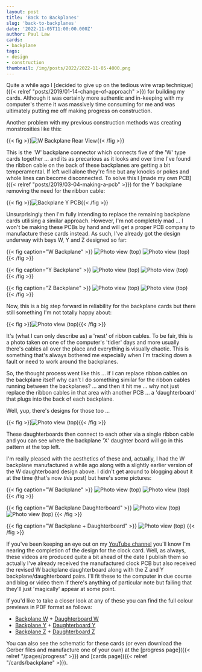 ```yaml
---
layout: post
title: 'Back to Backplanes'
slug: 'back-to-backplanes'
date: '2022-11-05T11:00:00.000Z'
author: Paul Law
cards:
- backplane
tags:
- design
- construction
thumbnail: /img/posts/2022/2022-11-05-4000.png
---
```


Quite a while ago I 
[decided to give up on the tedious wire wrap technique]({{< relref "posts/2019/01-14-change-of-approach" >}})
for building my cards. Although it was certainly more authentic and in-keeping with my computer's theme it was
massively time consuming for me and was ultimately putting me off making progress on construction.

Another problem with my previous construction methods was creating monstrosities like this:

{{< fig >}}![W Backplane Rear View](/img/posts/2016/2016-04-11-0001.jpg){{< /fig >}}

This is the 'W' backplane connector which connects five of the 'W' type cards together ... and its as precarious as
it looks and over time I've found the ribbon cable on the back of these backplanes are getting a bit temperamental.
If left well alone they're fine but any knocks or pokes and whole lines can become disconnected. To solve this I
[made my own PCB]({{< relref "posts/2019/03-04-making-a-pcb" >}}) for the Y backplane removing the need for the ribbon cable:

{{< fig >}}![Backplane Y PCB](/img/posts/2019/2019-01-14-0002.png){{< /fig >}}

Unsurprisingly then I'm fully intending to replace the remaining backplane cards utilising a similar approach. However,
I'm not completely mad ... I won't be making these PCBs by hand and will get a proper PCB company to manufacture these cards
instead. As such, I've already got the design underway with bays W, Y and Z designed so far:

{{< fig caption="W Backplane" >}}
![Photo view (top)](/img/posts/2022/2022-11-05-0001.png)
![Photo view (top)](/img/posts/2022/2022-11-05-0002.png)
{{< /fig >}}

{{< fig caption="Y Backplane" >}}
![Photo view (top)](/img/posts/2022/2022-11-05-0005.png)
![Photo view (top)](/img/posts/2022/2022-11-05-0006.png)
{{< /fig >}}

{{< fig caption="Z Backplane" >}}
![Photo view (top)](/img/posts/2022/2022-11-05-0003.png)
![Photo view (top)](/img/posts/2022/2022-11-05-0004.png)
{{< /fig >}}

Now, this is a big step forward in reliability for the backplane cards but there still something I'm not totally happy about:

{{< fig >}}![Photo view (top)](/img/posts/2022/2022-11-05-0007.jpg){{< /fig >}}

It's (what I can only describe as) a 'nest' of ribbon cables. To be fair, this is a photo taken on one of the computer's
'tidier' days and more usually there's cables all over the place and everything is visually chaotic. This is something that's
always bothered me especially when I'm tracking down a fault or need to work around the backplanes.

So, the thought process went like this ... if I can replace ribbon cables on the backplane itself why can't I do something
similar for the ribbon cables running between the backplanes? ... and then it hit me ... why not just replace the ribbon cables
in that area with another PCB ... a 'daughterboard' that plugs into the back of each backplane.

Well, yup, there's designs for those too ...

{{< fig >}}![Photo view (top)](/img/posts/2022/2022-11-05-0008.png){{< /fig >}}

These daughterboards then connect to each other via a single ribbon cable and you can see where the backplane 'X' daughter
board will go in this pattern at the top left.

I'm really pleased with the aesthetics of these and, actually, I had the W backplane manufactured a while ago along with a
slightly earlier version of the W daughterboard design above. I didn't get around to blogging about it at the time (that's now
_this_ post) but here's some pictures:

{{< fig caption="W Backplane" >}}
![Photo view (top)](/img/posts/2022/2022-11-05-0009.jpg)
![Photo view (top)](/img/posts/2022/2022-11-05-0010.jpg)
{{< /fig >}}

{{< fig caption="W Backplane Daughterboard" >}}
![Photo view (top)](/img/posts/2022/2022-11-05-0011.jpg)
![Photo view (top)](/img/posts/2022/2022-11-05-0012.jpg)
{{< /fig >}}

{{< fig caption="W Backplane + Daughterboard" >}}
![Photo view (top)](/img/posts/2022/2022-11-05-0013.jpg)
{{< /fig >}}

If you've been keeping an eye out on my [YouTube channel](https://www.youtube.com/user/paul80nd) you'll know I'm nearing
the completion of the design for the clock card. Well, as always, these videos are produced quite a bit ahead of the date
I publish them so actually I've already received the manufactured clock PCB but also received the revised W backplane
daughterboard along with the Z and Y backplane/daughterboard pairs. I'll fit these to the computer in due course and
blog or video them if there's anything of particular note but failing that they'll just 'magically' appear at some point.

If you'd like to take a closer look at any of these you can find the full colour previews in PDF format as follows:

* [Backplane W](/pdf/backplane-w-pcb.pdf) + [Daughterboard W](/pdf/backplane-db-w-pcb.pdf)
* [Backplane Y](/pdf/backplane-y-v2-pcb.pdf) + [Daughterboard Y](/pdf/backplane-db-y-pcb.pdf)
* [Backplane Z](/pdf/backplane-z-v2-pcb.pdf) + [Daughterboard Z](/pdf/backplane-db-z-pcb.pdf)

You can also see the schematic for these cards (or even download the Gerber files and manufacture one of your own) at
the [progress page]({{< relref "/pages/progress" >}}) and [cards page]({{< relref "/cards/backplane" >}}).
